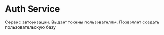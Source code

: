 # Auth Service

Сервис авторизации. Выдает токены пользователям. Позволяет создать пользовательскую базу